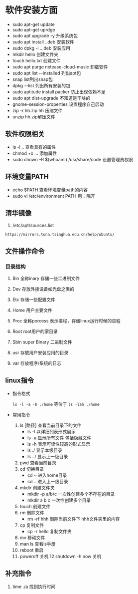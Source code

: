 # 软件安装方面

+ sudo apt-get  update
+ sudo apt-get uprdge
+ sudo apt upgrade -y 升级系统包
+ sudo apt install ..deb 安装软件
+ sudo dpkg -i ...deb 安装应用
+ mkdir hello 创建文件夹
+ touch hello.txt 创建文件
+ sudo apt purge netease-cloud-music 卸载软件
+ sudo apt list --installed 列出apt包
+ snap list列出snap包
+ dpkg --list 列出所有安装的包
+ sudo aptitude install packer 防止出现依赖不足
+ sudo apt dist-upgrade 不知道是干啥的
+ gnome-session-properties  设置程序自己启动
+ zip -r hh.zip hh 压缩文件
+ unzip hh.zip解压文件

## 软件权限相关

+ ls -l .. 查看具有的属性
+ chmod +x ... 添加属性
+ sudo chown -R $(whoami) /usr/share/code 设置管理员权限

## 环境变量PATH

+ echo $PATH 查看环境变量path的内容
+ sudo vi /etc/environment PATH 用：隔开

## 清华镜像

1. /etc/apt/sources.list  

`https://mirrors.tuna.tsinghua.edu.cn/help/ubuntu/`

## 文件操作命令

### 目录结构

1. Bin 全称inary 存储一些二进制文件

2. Dev 存放外接设备如光盘之类的

3. Etc 存储一些配置文件

4. Home 用户主要文件

5. Proc 全称porcess 表示进程，存储linux运行时候的进程

6. Root root用户的家目录

7. Sbin super Binary 二进制文件

8. usr 存放用户安装应用的目录

9. var 存放程序/系统的日志

## linux指令

+ 指令格式

    `ls -l -a -h ./home` 等价于 `ls -lah ./home`

+ 常用指令

    1. ls [路径] 查看当前目录下的文件
        + ls -l 以详细列表形式展示
        + ls -a 显示所有文件 包括隐藏文件
        + ls -h 表示可读性较高的形式显示
        + ls ./ 显示本级目录
        + ls ../ 显示上一级目录
    2. pwd 查看当前目录
    3. cd 切换目录
        + cd ~ 进入home目录
        + cd .. 进入上一级目录
    4. mkdir 创建文件夹
        + mkdir -p a/b/c 一次性创建多个不存在的目录
        + mkdir a b c 一次性创建多个目录
    5. touch 创建文件
    6. rm 删除文件
        + rm -rf hhh 删除当前文件下 hhh文件夹里的内容
    7. cp 复制文件
        + cp -r hello 复制文件夹
    8. mv 移动文件
    9. man ls 查看ls手册
    10. reboot 重启
    11. poweroff 关机
    12 shutdown -h now 关机

## 补充指令

1. time ./a 找到执行时间
